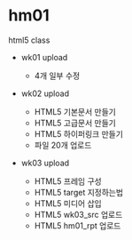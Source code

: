 # hm01
html5 class

- wk01 upload
  - 4개 일부 수정
  
- wk02 upload
  - HTML5 기본문서 만들기
  - HTML5 고급문서 만들기
  - HTML5 하이퍼링크 만들기
  - 파일 20개 업로드
- wk03 upload
  - HTML5 프레임 구성
  - HTML5 target 지정하는법
  - HTML5 미디어 삽입
  - HTML5 wk03_src 업로드
  - HTML5 hm01_rpt 업로드
